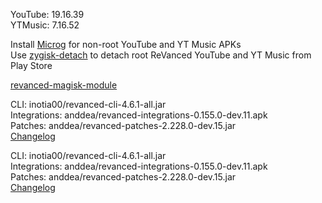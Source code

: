 YouTube: 19.16.39  
YTMusic: 7.16.52  

Install [Microg](https://github.com/ReVanced/GmsCore/releases) for non-root YouTube and YT Music APKs  
Use [zygisk-detach](https://github.com/j-hc/zygisk-detach) to detach root ReVanced YouTube and YT Music from Play Store  

[revanced-magisk-module](https://github.com/j-hc/revanced-magisk-module)
  
CLI: inotia00/revanced-cli-4.6.1-all.jar  
Integrations: anddea/revanced-integrations-0.155.0-dev.11.apk  
Patches: anddea/revanced-patches-2.228.0-dev.15.jar  
[Changelog](https://github.com/anddea/revanced-patches/releases/tag/v2.228.0-dev.15)

CLI: inotia00/revanced-cli-4.6.1-all.jar  
Integrations: anddea/revanced-integrations-0.155.0-dev.11.apk  
Patches: anddea/revanced-patches-2.228.0-dev.15.jar  
[Changelog](https://github.com/anddea/revanced-patches/releases/tag/v2.228.0-dev.15)  

